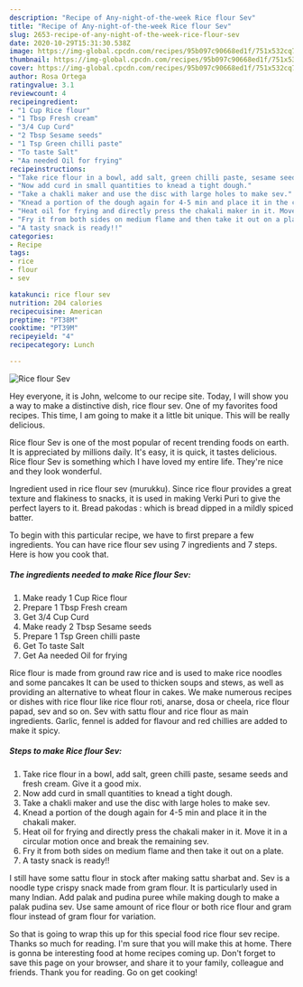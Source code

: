 ```yaml
---
description: "Recipe of Any-night-of-the-week Rice flour Sev"
title: "Recipe of Any-night-of-the-week Rice flour Sev"
slug: 2653-recipe-of-any-night-of-the-week-rice-flour-sev
date: 2020-10-29T15:31:30.538Z
image: https://img-global.cpcdn.com/recipes/95b097c90668ed1f/751x532cq70/rice-flour-sev-recipe-main-photo.jpg
thumbnail: https://img-global.cpcdn.com/recipes/95b097c90668ed1f/751x532cq70/rice-flour-sev-recipe-main-photo.jpg
cover: https://img-global.cpcdn.com/recipes/95b097c90668ed1f/751x532cq70/rice-flour-sev-recipe-main-photo.jpg
author: Rosa Ortega
ratingvalue: 3.1
reviewcount: 4
recipeingredient:
- "1 Cup Rice flour"
- "1 Tbsp Fresh cream"
- "3/4 Cup Curd"
- "2 Tbsp Sesame seeds"
- "1 Tsp Green chilli paste"
- "To taste Salt"
- "Aa needed Oil for frying"
recipeinstructions:
- "Take rice flour in a bowl, add salt, green chilli paste, sesame seeds and fresh cream. Give it a good mix."
- "Now add curd in small quantities to knead a tight dough."
- "Take a chakli maker and use the disc with large holes to make sev."
- "Knead a portion of the dough again for 4-5 min and place it in the chakali maker."
- "Heat oil for frying and directly press the chakali maker in it. Move it in a circular motion once and break the remaining sev."
- "Fry it from both sides on medium flame and then take it out on a plate."
- "A tasty snack is ready!!"
categories:
- Recipe
tags:
- rice
- flour
- sev

katakunci: rice flour sev 
nutrition: 204 calories
recipecuisine: American
preptime: "PT38M"
cooktime: "PT39M"
recipeyield: "4"
recipecategory: Lunch

---
```



![Rice flour Sev](https://img-global.cpcdn.com/recipes/95b097c90668ed1f/751x532cq70/rice-flour-sev-recipe-main-photo.jpg)

Hey everyone, it is John, welcome to our recipe site. Today, I will show you a way to make a distinctive dish, rice flour sev. One of my favorites food recipes. This time, I am going to make it a little bit unique. This will be really delicious.

Rice flour Sev is one of the most popular of recent trending foods on earth. It is appreciated by millions daily. It's easy, it is quick, it tastes delicious. Rice flour Sev is something which I have loved my entire life. They're nice and they look wonderful.

Ingredient used in rice flour sev (murukku). Since rice flour provides a great texture and flakiness to snacks, it is used in making Verki Puri to give the perfect layers to it. Bread pakodas : which is bread dipped in a mildly spiced batter.


To begin with this particular recipe, we have to first prepare a few ingredients. You can have rice flour sev using 7 ingredients and 7 steps. Here is how you cook that.

<!--inarticleads1-->

##### The ingredients needed to make Rice flour Sev:

1. Make ready 1 Cup Rice flour
1. Prepare 1 Tbsp Fresh cream
1. Get 3/4 Cup Curd
1. Make ready 2 Tbsp Sesame seeds
1. Prepare 1 Tsp Green chilli paste
1. Get To taste Salt
1. Get Aa needed Oil for frying


Rice flour is made from ground raw rice and is used to make rice noodles and some pancakes It can be used to thicken soups and stews, as well as providing an alternative to wheat flour in cakes. We make numerous recipes or dishes with rice flour like rice flour roti, anarse, dosa or cheela, rice flour papad, sev and so on. Sev with sattu flour and rice flour as main ingredients. Garlic, fennel is added for flavour and red chillies are added to make it spicy. 

<!--inarticleads2-->

##### Steps to make Rice flour Sev:

1. Take rice flour in a bowl, add salt, green chilli paste, sesame seeds and fresh cream. Give it a good mix.
1. Now add curd in small quantities to knead a tight dough.
1. Take a chakli maker and use the disc with large holes to make sev.
1. Knead a portion of the dough again for 4-5 min and place it in the chakali maker.
1. Heat oil for frying and directly press the chakali maker in it. Move it in a circular motion once and break the remaining sev.
1. Fry it from both sides on medium flame and then take it out on a plate.
1. A tasty snack is ready!!


I still have some sattu flour in stock after making sattu sharbat and. Sev is a noodle type crispy snack made from gram flour. It is particularly used in many Indian. Add palak and pudina puree while making dough to make a palak pudina sev. Use same amount of rice flour or both rice flour and gram flour instead of gram flour for variation. 

So that is going to wrap this up for this special food rice flour sev recipe. Thanks so much for reading. I'm sure that you will make this at home. There is gonna be interesting food at home recipes coming up. Don't forget to save this page on your browser, and share it to your family, colleague and friends. Thank you for reading. Go on get cooking!
